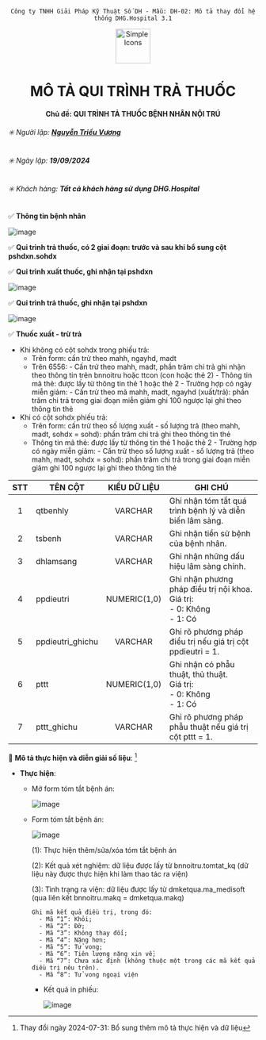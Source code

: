 <div align="center">

`Công ty TNHH Giải Pháp Kỹ Thuật Số DH - Mẫu: DH-02: Mô tả thay đổi hệ thống DHG.Hospital 3.1`

</div>

<div align="center">
  <img src="https://raw.githubusercontent.com/dh-hos/dhg.hospitalprinter/main/Deploy_Tools/Logo.ico" alt="Simple Icons" width=70>
  <h1>MÔ TẢ QUI TRÌNH TRẢ THUỐC</h1>  
</div>
<div align="center">

#### Chủ đề: QUI TRÌNH TẢ THUỐC BỆNH NHÂN NỘI TRÚ

</div>

###### :eight_spoked_asterisk: Người lập: [**Nguyễn Triều Vương**](https://github.com/vuongdh)

###### :eight_spoked_asterisk: Ngày lập: **19/09/2024**

###### :eight_spoked_asterisk: Khách hàng: **Tất cả khách hàng sử dụng DHG.Hospital**

:white_check_mark: **Thông tin bệnh nhân** 

![image](https://github.com/user-attachments/assets/8330c969-ddf4-4639-904d-30e5f14b1801)


:white_check_mark: **Qui trình trả thuốc, có 2 giai đoạn: trước và sau khi bổ sung cột pshdxn.sohdx** 

:white_check_mark: **Qui trình xuất thuốc, ghi nhận tại pshdxn** 

![image](https://github.com/user-attachments/assets/d1aa482c-dcdb-47de-acd2-a50dad04ea42)

:white_check_mark: **Qui trình trả thuốc, ghi nhận tại pshdxn**  

![image](https://github.com/user-attachments/assets/f8f9bae7-b455-471c-bf44-daed595103ba)

:white_check_mark: **Thuốc xuất - trừ trả** 
- Khi không có cột sohdx trong phiếu trả:
    - Trên form: cấn trừ theo mahh, ngayhd, madt
    - Trên 6556:
          - Cấn trứ theo mahh, madt, phần trăm chi trả ghi nhận theo thông tin trên bnnoitru hoặc ttcon (con hoặc thẻ 2)
          - Thông tin mã thẻ: được lấy từ thông tin thẻ 1 hoặc thẻ 2
          - Trường hợp có ngày miễn giảm:
                - Cấn trừ theo mã mahh, madt, ngayhd (xuất/trả): phần trăm chi trả trong giai đoạn miễn giảm ghi 100 ngược lại ghi theo thông tin thẻ
- Khi có cột sohdx phiếu trả:
    - Trên form: cấn trừ theo số lượng xuất - số lượng trả (theo mahh, madt, sohdx = sohd): phần trăm chi trả ghi theo thông tin thẻ
    - Thông tin mã thẻ: được lấy từ thông tin thẻ 1 hoặc thẻ 2
          - Trường hợp có ngày miễn giảm:
                - Cấn trừ theo số lượng xuất - số lượng trả (theo mahh, madt, sohdx = sohd): phần trăm chi trả trong giai đoạn miễn giảm ghi 100 ngược lại ghi theo thông tin thẻ

| STT | TÊN CỘT | KIỂU DỮ LIỆU | GHI CHÚ |
|:-------:|-------|:-------:|-------|
| 1 | qtbenhly | VARCHAR | Ghi nhận tóm tắt quá trình bệnh lý và diễn biến lâm sàng.|
|2|tsbenh|VARCHAR| Ghi nhận tiền sử bệnh của bệnh nhân.|
|3|dhlamsang|VARCHAR| Ghi nhận những dấu hiệu lâm sàng chính.|
|4|ppdieutri|NUMERIC(1,0)| Ghi nhận phương pháp điều trị nội khoa. <br/>Giá trị:<br/> - 0: Không</br> - 1: Có |
|5|ppdieutri_ghichu|VARCHAR| Ghi rõ phương pháp điều trị nếu giá trị cột ppdieutri = 1. |
|6|pttt|NUMERIC(1,0)| Ghi nhận có phẫu thuật, thủ thuật. <br/>Giá trị:<br/> - 0: Không</br> - 1: Có |
|7|pttt_ghichu|VARCHAR| Ghi rõ phương pháp phẫu thuật nếu giá trị cột pttt = 1. |

:blue_book: **Mô tả thực hiện và diễn giải số liệu**: [^2024-07-31]
- **Thực hiện**:
  - Mở form tóm tắt bệnh án:
    
    ![image](https://github.com/user-attachments/assets/a28f4400-d924-4117-9b04-96dd35bcc85b)

  - Form tóm tắt bệnh án:

    ![image](https://github.com/user-attachments/assets/e24b2715-802c-4d95-bfe9-5607bd664467)

    (1): Thực hiện thêm/sửa/xóa tóm tắt bệnh án
    
    (2): Kết quả xét nghiệm: dữ liệu được lấy từ bnnoitru.tomtat_kq (dữ liệu này được thực hiện khi làm thao tác ra viện)
    
    (3): Tình trạng ra viện: dữ liệu được lấy từ dmketqua.ma_medisoft (qua liên kết bnnoitru.makq = dmketqua.makq)
    
        Ghi mã kết quả điều trị, trong đó:
          - Mã “1”: Khỏi;
          - Mã “2”: Đỡ;
          - Mã “3”: Không thay đổi;
          - Mã “4”: Nặng hơn;
          - Mã “5”: Tử vong;
          - Mã “6”: Tiên lượng nặng xin về;
          - Mã “7”: Chưa xác định (không thuộc một trong các mã kết quả điều trị nêu trên).
          - Mã “8”: Tử vong ngoại viện

    - Kết quả in phiếu:
   
      ![image](https://github.com/user-attachments/assets/9c2a3486-7243-4042-a13b-d2d92c761aca)

[^2024-07-31]: Thay đổi ngày 2024-07-31: Bổ sung thêm mô tả thực hiện và dữ liệu

